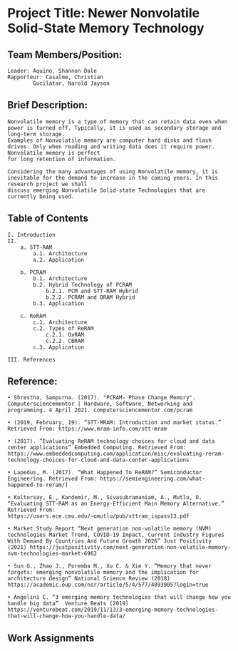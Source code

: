 # Project Title: Newer Nonvolatile Solid-State Memory Technology

Team Members/Position:
-
	Leader: Aquino, Shannon Dale
	Rapporteur: Casalme, Christian
		    Gucilatar, Narold Jayson

Brief Description:
-
	Nonvolatile memory is a type of memory that can retain data even when power is turned off. Typically, it is used as secondary storage and long-term storage. 
	Examples of Nonvolatile memory are computer hard disks and flash drives. Only when reading and writing data does it require power. Nonvolatile memory is perfect 
	for long retention of information.
	
	Considering the many advantages of using Nonvolatile memory, it is inevitable for the demand to increase in the coming years. In this research project we shall 
	discuss emerging Nonvolatile Solid-state Technologies that are currently being used. 
	
Table of Contents
-
	I. Introduction
	II. 
		a. STT-RAM
			a.1. Architecture
			a.2. Application

		b. PCRAM
			b.1. Architecture
			b.2. Hybrid Technology of PCRAM
				b.2.1. PCM and STT-RAM Hybrid
				b.2.2. PCRAM and DRAM Hybrid
			b.3. Application

		c. ReRAM
			c.1. Architecture
			c.2. Types of ReRAM
				c.2.1. OxRAM
				c.2.2. CBRAM
			c.3. Application
		
	III. References

Reference:
-
	• Shrestha, Sampurna. (2017). "PCRAM- Phase Change Memory". Computersciencementor | Hardware, Software, Networking and programming. 4 April 2021. computersciencementor.com/pcram

 	• (2019, February, 19). “STT-MRAM: Introduction and market status.” Retrieved From: https://www.mram-info.com/stt-mram

	• (2017). “Evaluating ReRAM technology choices for cloud and data center applications” Embedded Computing. Retrieved From: https://www.embeddedcomputing.com/application/misc/evaluating-reram-technology-choices-for-cloud-and-data-center-applications 

	• Lapedus, M. (2017). “What Happened To ReRAM?” Semiconductor Engineering. Retrieved From: https://semiengineering.com/what-happened-to-reram/]

	• Kultursay, E., Kandemir, M., Sivasubramaniam, A., Mutlu, O. “Evaluating STT-RAM as an Energy-Efficient Main Memory Alternative.” Retrieved From: https://users.ece.cmu.edu/~omutlu/pub/sttram_ispass13.pdf
	
	• Market Study Report “Next generation non-volatile memory (NVM) technologies Market Trend, COVID-19 Impact, Current Industry Figures With Demand By Countries And Future Growth 2026” Just Positivity (2021) https://justpositivity.com/next-generation-non-volatile-memory-nvm-technologies-market-6962

	• Sun G., Zhao J., Poremba M., Xu C. & Xie Y. “Memory that never forgets: emerging nonvolatile memory and the implication for architecture design” National Science Review (2018) https://academic.oup.com/nsr/article/5/4/577/4093905?login=true 

	• Angelini C. “3 emerging memory technologies that will change how you handle big data”  Venture Beats (2019) https://venturebeat.com/2019/11/13/3-emerging-memory-technologies-that-will-change-how-you-handle-data/ 

Work Assignments
-


